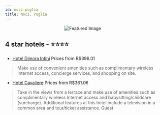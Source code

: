 ```yaml
---
id: noci-puglia
title: Noci, Puglia
---
```


<center><img src="https://i.travelapi.com/hotels/16000000/15070000/15067400/15067323/13fcc1f9_b.jpg" alt="Featured Image" /></center>


##  4 star hotels - ⭐️⭐️⭐️⭐️

-    [Hotel Dimora Intini](https://us.hurb.com/hotels/noci/hotel-dimora-intini-JNP-JP115434?cmp=18055) Prices from R$399.01
   > Make use of convenient amenities such as complimentary wireless Internet access, concierge services, and shopping on site.
-    [Hotel Cavaliere](https://us.hurb.com/hotels/noci/hotel-cavaliere-JNP-JP151649?cmp=18055) Prices from R$361.06
   > Take in the views from a terrace and make use of amenities such as complimentary wireless Internet access and babysitting/childcare (surcharge). Additional features at this hotel include a television in a common area and tour/ticket assistance. Guest
